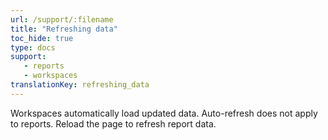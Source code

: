 ```yaml
---
url: /support/:filename
title: "Refreshing data"
toc_hide: true
type: docs
support:
   - reports
   - workspaces
translationKey: refreshing_data
---
```

Workspaces automatically load updated data. Auto-refresh does not apply to reports. Reload the page to refresh report data.